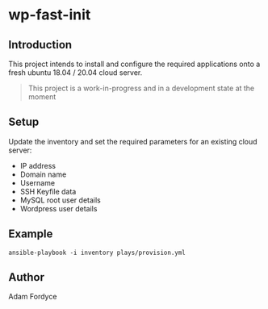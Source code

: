# wp-fast-init

## Introduction

This project intends to install and configure the required applications onto a fresh ubuntu 18.04 / 20.04 cloud server. 

> This project is a work-in-progress and in a development state at the moment
## Setup

Update the inventory and set the required parameters for an existing cloud server:
 - IP address
 - Domain name
 - Username
 - SSH Keyfile data
 - MySQL root user details
 - Wordpress user details

## Example

```
ansible-playbook -i inventory plays/provision.yml
```
## Author

Adam Fordyce